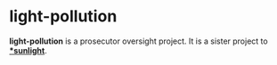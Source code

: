 # light-pollution

**light-pollution** is a prosecutor oversight project. It is a sister project to [**\*sunlight**](https://github.com/billimarie/sunlight).
